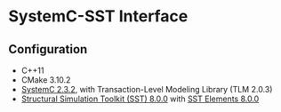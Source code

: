# SystemC-SST Interface

## Configuration

- C++11
- CMake 3.10.2
- [SystemC 2.3.2](http://www.accellera.org/downloads/standards/systemc), with Transaction-Level Modeling Library (TLM 2.0.3)
- [Structural Simulation Toolkit (SST) 8.0.0](http://sst-simulator.org/) with [SST Elements 8.0.0](http://sst-simulator.org/)
